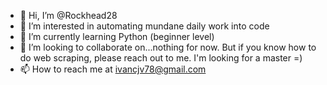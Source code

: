 - 👋 Hi, I’m @Rockhead28
- 👀 I’m interested in automating mundane daily work into code
- 🌱 I’m currently learning Python (beginner level)
- 💞️ I’m looking to collaborate on...nothing for now. But if you know how to do web scraping, please reach out to me. I'm looking for a master =)
- 📫 How to reach me at ivancjv78@gmail.com

<!---
Rockhead28/Rockhead28 is a ✨ special ✨ repository because its `README.md` (this file) appears on your GitHub profile.
You can click the Preview link to take a look at your changes.
--->
